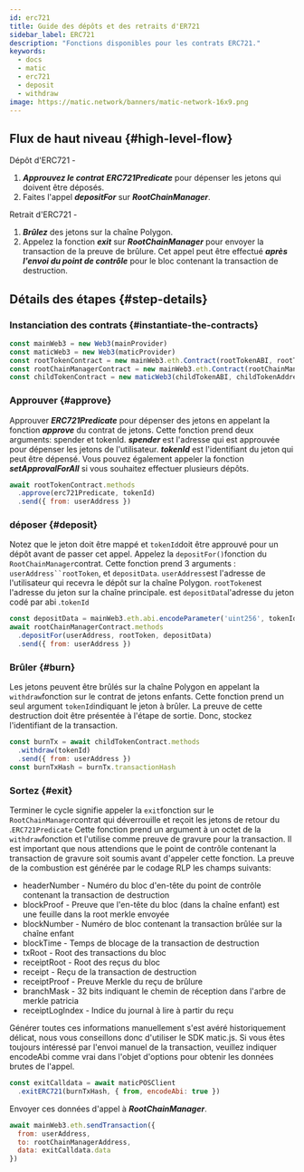```yaml
---
id: erc721
title: Guide des dépôts et des retraits d'ER721
sidebar_label: ERC721
description: "Fonctions disponibles pour les contrats ERC721."
keywords:
  - docs
  - matic
  - erc721
  - deposit
  - withdraw
image: https://matic.network/banners/matic-network-16x9.png
---
```


## Flux de haut niveau {#high-level-flow}

Dépôt d'ERC721 -

1. **_Approuvez le contrat_** **_ERC721Predicate_** pour dépenser les jetons qui doivent être déposés.
2. Faites l'appel **_depositFor_** sur **_RootChainManager_**.

Retrait d'ERC721 -

1. **_Brûlez_** des jetons sur la chaîne Polygon.
2. Appelez la fonction **_exit_** sur **_RootChainManager_** pour envoyer la transaction de la preuve de brûlure. Cet appel peut être effectué **_après l'envoi du point de contrôle_** pour le bloc contenant la transaction de destruction.

## Détails des étapes {#step-details}

### Instanciation des contrats {#instantiate-the-contracts}
```js
const mainWeb3 = new Web3(mainProvider)
const maticWeb3 = new Web3(maticProvider)
const rootTokenContract = new mainWeb3.eth.Contract(rootTokenABI, rootTokenAddress)
const rootChainManagerContract = new mainWeb3.eth.Contract(rootChainManagerABI, rootChainManagerAddress)
const childTokenContract = new maticWeb3(childTokenABI, childTokenAddress)
```

### Approuver {#approve}
Approuver **_ERC721Predicate_** pour dépenser des jetons en appelant la fonction **_approve_** du contrat de jetons. Cette fonction prend deux arguments: spender et tokenId. **_spender_** est l'adresse qui est approuvée pour dépenser les jetons de l'utilisateur. **_tokenId_** est l'identifiant du jeton qui peut être dépensé. Vous pouvez également appeler la fonction **_setApprovalForAll_** si vous souhaitez effectuer plusieurs dépôts.
```js
await rootTokenContract.methods
  .approve(erc721Predicate, tokenId)
  .send({ from: userAddress })
```

### déposer {#deposit}
Notez que le jeton doit être mappé et `tokenId`doit être approuvé pour un dépôt avant de passer cet appel.   Appelez la `depositFor()`fonction du `RootChainManager`contrat. Cette fonction prend 3 arguments : `userAddress``rootToken`, et `depositData`. `userAddress`est l'adresse de l'utilisateur qui recevra le dépôt sur la chaîne Polygon. `rootToken`est l'adresse du jeton sur la chaîne principale. est `depositData`l'adresse du jeton codé par abi .`tokenId`
```js
const depositData = mainWeb3.eth.abi.encodeParameter('uint256', tokenId)
await rootChainManagerContract.methods
  .depositFor(userAddress, rootToken, depositData)
  .send({ from: userAddress })
```

### Brûler {#burn}
Les jetons peuvent être brûlés sur la chaîne Polygon en appelant la `withdraw`fonction sur le contrat de jetons enfants. Cette fonction prend un seul argument `tokenId`indiquant le jeton à brûler. La preuve de cette destruction doit être présentée à l'étape de sortie. Donc, stockez l'identifiant de la transaction.
```js
const burnTx = await childTokenContract.methods
  .withdraw(tokenId)
  .send({ from: userAddress })
const burnTxHash = burnTx.transactionHash
```

### Sortez {#exit}
Terminer le cycle signifie appeler la `exit`fonction sur le `RootChainManager`contrat qui déverrouille et reçoit les jetons de retour du .`ERC721Predicate` Cette fonction prend un argument à un octet de la `withdraw`fonction et l'utilise comme preuve de gravure pour la transaction. Il est important que nous attendions que le point de contrôle contenant la transaction de gravure soit soumis avant d'appeler cette fonction. La preuve de la combustion est générée par le codage RLP les champs suivants:

- headerNumber - Numéro du bloc d'en-tête du point de contrôle contenant la transaction de destruction
- blockProof - Preuve que l'en-tête du bloc (dans la chaîne enfant) est une feuille dans la root merkle envoyée
- blockNumber - Numéro de bloc contenant la transaction brûlée sur la chaîne enfant
- blockTime - Temps de blocage de la transaction de destruction
- txRoot - Root des transactions du bloc
- receiptRoot - Root des reçus du bloc
- receipt - Reçu de la transaction de destruction
- receiptProof - Preuve Merkle du reçu de brûlure
- branchMask - 32 bits indiquant le chemin de réception dans l'arbre de merkle patricia
- receiptLogIndex - Indice du journal à lire à partir du reçu

Générer toutes ces informations manuellement s'est avéré historiquement délicat, nous vous conseillons donc d'utiliser le SDK matic.js. Si vous êtes toujours intéressé par l'envoi manuel de la transaction, veuillez indiquer encodeAbi comme vrai dans l'objet d'options pour obtenir les données brutes de l'appel.

```js
const exitCalldata = await maticPOSClient
  .exitERC721(burnTxHash, { from, encodeAbi: true })
```

Envoyer ces données d'appel à **_RootChainManager_**.
```js
await mainWeb3.eth.sendTransaction({
  from: userAddress,
  to: rootChainManagerAddress,
  data: exitCalldata.data
})
```
